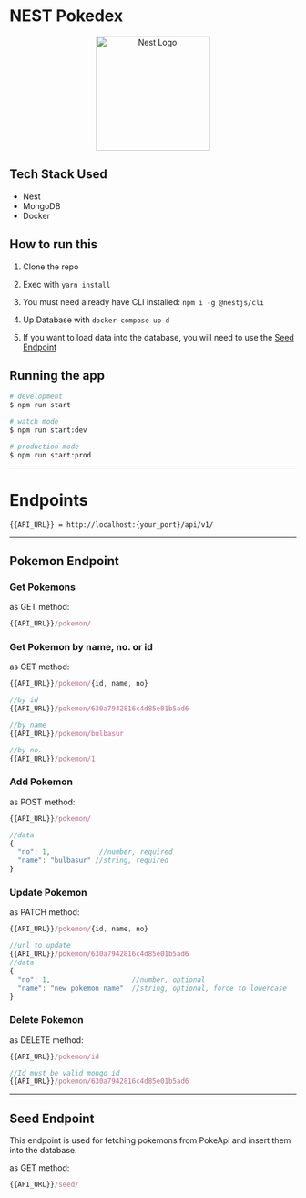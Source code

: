 # NEST Pokedex

<p align="center">
  <a href="http://nestjs.com/" target="blank"><img src="https://nestjs.com/img/logo-small.svg" width="200" alt="Nest Logo" /></a>
</p>

## Tech Stack Used
* Nest
* MongoDB
* Docker

## How to run this
1. Clone the repo

2. Exec with ```yarn install```

3. You must need already have CLI installed: ```npm i -g @nestjs/cli```

4. Up Database with ```docker-compose up-d```

5. If you want to load data into the database, you will need to use the [Seed Endpoint]('/#seed-endpoint)

## Running the app

```bash
# development
$ npm run start

# watch mode
$ npm run start:dev

# production mode
$ npm run start:prod
```


---


# Endpoints
```
{{API_URL}} = http://localhost:{your_port}/api/v1/
```
---
## Pokemon Endpoint
### Get Pokemons

as GET method:
```javascript
{{API_URL}}/pokemon/
```

### Get Pokemon by name, no. or id

as GET method:
```javascript
{{API_URL}}/pokemon/{id, name, no}

//by id
{{API_URL}}/pokemon/630a7942816c4d85e01b5ad6

//by name
{{API_URL}}/pokemon/bulbasur

//by no.
{{API_URL}}/pokemon/1
```

### Add Pokemon

as POST method:
```javascript
{{API_URL}}/pokemon/

//data
{
  "no": 1,            //number, required
  "name": "bulbasur" //string, required
}
```

### Update Pokemon

as PATCH method:
```javascript
{{API_URL}}/pokemon/{id, name, no}

//url to update
{{API_URL}}/pokemon/630a7942816c4d85e01b5ad6
//data
{
  "no": 1,                    //number, optional
  "name": "new pokemon name"  //string, optional, force to lowercase
}
```

### Delete Pokemon

as DELETE method:
```javascript
{{API_URL}}/pokemon/id

//Id must be valid mongo id
{{API_URL}}/pokemon/630a7942816c4d85e01b5ad6
```

---
## Seed Endpoint
This endpoint is used for fetching pokemons from PokeApi and insert them into the database.

as GET method:
```javascript
{{API_URL}}/seed/
```